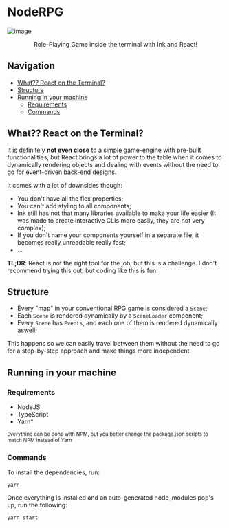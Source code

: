 # NodeRPG

![image](https://i.imgur.com/8ofNXK9.png)

<p align='center'>
    Role-Playing Game inside the terminal with Ink and React!
</p>

## Navigation

- [What?? React on the Terminal?](#what-react-on-the-terminal)
- [Structure](#structure)
- [Running in your machine](#running-in-your-machine)
  - [Requirements](#requirements)
  - [Commands](#commands)

## What?? React on the Terminal?

It is definitely **not even close** to a simple game-engine with pre-built functionalities, but React brings a lot of power to the table when it comes to dynamically rendering objects and dealing with events without the need to go for event-driven back-end designs.

It comes with a lot of downsides though:

- You don't have all the flex properties;
- You can't add styling to all components;
- Ink still has not that many libraries available to make your life easier (It was made to create interactive CLIs more easily, they are not very complex);
- If you don't name your components yourself in a separate file, it becomes really unreadable really fast;
- ...

**TL;DR**: React is not the right tool for the job, but this is a challenge. I don't recommend trying this out, but coding like this is fun.

## Structure

- Every "map" in your conventional RPG game is considered a `Scene`;
- Each `Scene` is rendered dynamically by a `SceneLoader` component;
- Every `Scene` has `Events`, and each one of them is rendered dynamically aswell;

This happens so we can easily travel between them without the need to go for a step-by-step approach and make things more independent.

## Running in your machine

### Requirements

- NodeJS
- TypeScript
- Yarn\*

<small>Everything can be done with NPM, but you better change the package.json scripts to match NPM instead of Yarn</small>

### Commands

To install the dependencies, run:

```
yarn
```

Once everything is installed and an auto-generated node_modules pop's up, run the following:

```
yarn start
```
